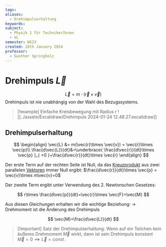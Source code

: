 ```yaml
---
tags: 
aliases:
  - Drehimpulserhaltung
keywords: 
subject:
  - Physik 1 für TechnikerInnen
  - VL
semester: WS23
created: 24th January 2024
professor:
  - Gunther Springholz
---
```


# Drehimpuls $\vec{L}$

$$
\vec{L}=m\cdot(\vec{r}\times \vec{v})
$$
Drehimpuls ist nie unabhängig von der Wahl des Bezugssystems.


> [!example] Einfache Kreisbewegung mit Radius $r$
> ![[../assets/Excalidraw/Drehimpuls 2024-01-24 12.48.27.excalidraw]]

## Drehimpulserhaltung

$$
\begin{align}
\vec{L} &= m(\vec{r}\times \vec{v}) = \vec{r}\times \vec{p}\\
\frac{d\vec{L}}{dt}&=\underbrace{ \frac{d\vec{r}}{dt}\times \vec{p} }_{ =0 }+\frac{d\vec{r}}{dt}\times \vec{r}
\end{align}
$$

Der erste Term auf der rechten Seite ist Null, da das [Kreuzprodukt](../Mathematik/Algebra/Vektor.md) aus zwei parallelen [Vektoren](../Mathematik/Algebra/Vektor.md) immer Null ergibt: $\frac{d\vec{r}}{dt}\times \vec{p} = \vec{v}\times m\vec{v}=0$

Der zweite Term ergibt unter Verwendung des 2. Newtonschen Gesetzes:

$$
r\times \frac{d\vec{p}}{dt}=\vec{r}\times \vec{F}=\vec{M}
$$

Aus diesen Gleichungen erhalten wir die wichtige Beziehung: -> Drehmoment ist die Änderung des Drehimpuls

$$
\vec{M}=\frac{d\vec{L}}{dt}
$$

> [!important] Satz der Drehimpulserhaltung:
> Wenn auf ein Teilchen kein äußeres Drehmoment $\vec{M}$ wirkt, dann ist sein Drehimpuls *konstant*
> $\vec{M}=0\implies \vec{L} = const.$

